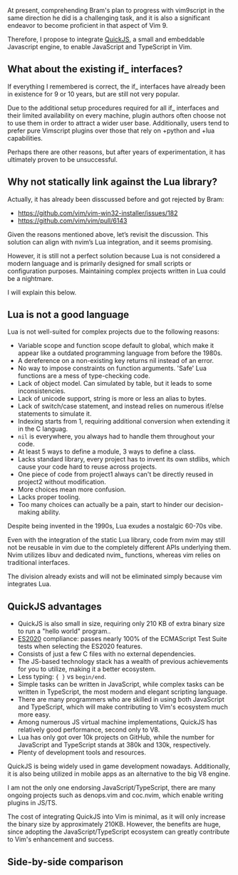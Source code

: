 At present, comprehending Bram's plan to progress with vim9script in the same direction he did is a challenging task, and it is also a significant endeavor to become proficient in that aspect of Vim 9.

Therefore, I propose to integrate [QuickJS](https://bellard.org/quickjs/), a small and embeddable Javascript engine, to enable JavaScript and TypeScript in Vim.

## What about the existing if_ interfaces?

If everything I remembered is correct, the if_ interfaces have already been in existence for 9 or 10 years, but are still not very popular.

Due to the additional setup procedures required for all if_ interfaces and their limited availability on every machine, plugin authors often choose not to use them in order to attract a wider user base. Additionally, users tend to prefer pure Vimscript plugins over those that rely on +python and +lua capabilities.

Perhaps there are other reasons, but after years of experimentation, it has ultimately proven to be unsuccessful.

## Why not statically link against the Lua library?

Actually, it has already been disscussed before and got rejected by Bram:

- https://github.com/vim/vim-win32-installer/issues/182
- https://github.com/vim/vim/pull/6143

Given the reasons mentioned above, let’s revisit the discussion. This solution can align with nvim’s Lua integration, and it seems promising.

However, it is still not a perfect solution because Lua is not considered a modern language and is primarily designed for small scripts or configuration purposes. Maintaining complex projects written in Lua could be a nightmare.

I will explain this below.

## Lua is not a good language

Lua is not well-suited for complex projects due to the following reasons:

- Variable scope and function scope default to global, which make it appear like a outdated programming language from before the 1980s.
- A dereference on a non-existing key returns nil instead of an error. 
- No way to impose constraints on function arguments. 'Safe' Lua functions are a mess of type-checking code.
- Lack of object model. Can simulated by table, but it leads to some inconsistencies.
- Lack of unicode support, string is more or less an alias to bytes.
- Lack of switch/case statement, and instead relies on numerous if/else statements to simulate it.
- Indexing starts from 1, requiring additional conversion when extending it in the C languag.
- `nil` is everywhere, you always had to handle them throughout your code.
- At least 5 ways to define a module, 3 ways to define a class.
- Lacks standard library, every project has to invent its own stdlibs, which cause your code hard to reuse across projects.
- One piece of code from project1 always can't be directly reused in project2 without modification.
- More choices mean more confusion.
- Lacks proper tooling.
- Too many choices can actually be a pain, start to hinder our decision-making ability.

Despite being invented in the 1990s, Lua exudes a nostalgic 60-70s vibe.

Even with the integration of the static Lua library, code from nvim may still not be reusable in vim due to the completely different APIs underlying them. Nvim utilizes libuv and dedicated nvim_ functions, whereas vim relies on traditional interfaces.

The division already exists and will not be eliminated simply because vim integrates Lua.

## QuickJS advantages

- QuickJS is also small in size, requiring only 210 KB of extra binary size to run a "hello world" program..
- [ES2020](https://tc39.github.io/ecma262/) compliance: passes nearly 100% of the ECMAScript Test Suite tests when selecting the ES2020 features.
- Consists of just a few C files with no external dependencies.
- The JS-based technology stack has a wealth of previous achievements for you to utilize, making it a better ecosystem.
- Less typing: `{ }` vs `begin/end`.
- Simple tasks can be written in JavaScript, while complex tasks can be written in TypeScript, the most modern and elegant scripting language.
- There are many programmers who are skilled in using both JavaScript and TypeScript, which will make contributing to Vim's ecosystem much more easy.
- Among numerous JS virtual machine implementations, QuickJS has relatively good performance, second only to V8.
- Lua has only got over 10k projects on GitHub, while the number for JavaScript and TypeScript stands at 380k and 130k, respectively.
- Plenty of development tools and resources.

QuickJS is being widely used in game development nowadays. Additionally, it is also being utilized in mobile apps as an alternative to the big V8 engine.

I am not the only one endorsing JavaScript/TypeScript, there are many ongoing projects such as denops.vim and coc.nvim, which enable writing plugins in JS/TS.

The cost of integrating QuickJS into Vim is minimal, as it will only increase the binary size by approximately 210KB. However, the benefits are huge, since adopting the JavaScript/TypeScript ecosystem can greatly contribute to Vim's enhancement and success.

## Side-by-side comparison

